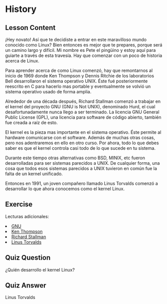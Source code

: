 # History

## Lesson Content

¡Hey novato! Así que te decidiste a entrar en este maravilloso mundo conocido como Linux? Bien entonces es mejor que te prepares, porque será un camino largo y difícil. Mi nombre es Pete el pingüino y estoy aquí para guiarte a través de esta travesía. Hay que comenzar con  un poco de historia acerca de Linux.

Para aprender acerca de como Linux comenzó, hay que remontarnos al inicio de 1969 donde Ken Thompson y Dennis Ritchie de los laboratorios Bell desarrollaron el sistema operativo UNIX. Éste fué posteriormente reescrito en C para hacerlo mas portable y eventualmente se volvió un sistema operativo usado de forma amplia.

Alrededor de una década después, Richard Stallman comenzó a trabajar en el kernel del proyecto GNU (GNU is Not UNIX), denominado Hurd, el cual desafortunadamente nunca llego a ser terminado. La licencia GNU General Public License (GPL), una licencia para software de código abierto, también fue creada a raíz de esto.

El kernel es la pieza mas importante en el sistema operativo. Éste permite al hardware comunicarse con el software. Además de muchas otras cosas, pero nos adentraremos en ello en otro curso. Por ahora, todo lo que debes saber es que el kernel controla casi todo de lo que sucede en tu sistema.

Durante este tiempo otras alternativas como BSD, MINIX, etc fueron desarrolladas para ser sistemas parecidos a UNIX. De cualquier forma, una cosa que todos esos sistemas parecidos a UNIX tuvieron en común fue la falta de un kernel unificado.

Entonces en 1991, un joven compañero llamado Linus Torvalds comenzó a desarrollar lo que ahora conocemos como el kernel Linux.

## Exercise

Lecturas adicionales:
<li><a href='https://www.gnu.org/home.en.html'>GNU</a></li>
<li><a href='https://en.wikipedia.org/wiki/Ken_Thompson'>Ken Thompson</a></li>
<li><a href='https://stallman.org/'>Richard Stallman</a></li>
<li><a href='https://en.wikipedia.org/wiki/Linus_Torvalds'>Linus Torvalds</a></li>

## Quiz Question
¿Quién desarrollo el kernel Linux?

## Quiz Answer
Linus Torvalds